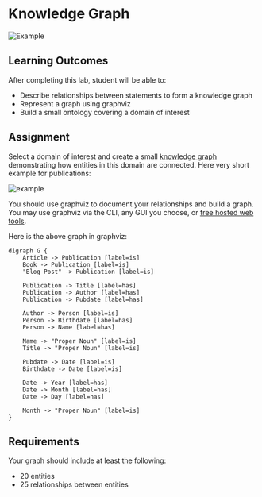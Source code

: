 Knowledge Graph
===============

![Example](https://upload.wikimedia.org/wikipedia/commons/thumb/5/52/Conceptual_Diagram_-_Example.svg/319px-Conceptual_Diagram_-_Example.svg.png)

Learning Outcomes
-----------------

After completing this lab, student will be able to:

- Describe relationships between statements to form a knowledge graph
- Represent a graph using graphviz
- Build a small ontology covering a domain of interest

Assignment
----------

Select a domain of interest and create a small [knowledge graph](https://en.wikipedia.org/wiki/Knowledge_graph) demonstrating how entities in this domain are connected. Here very short example for publications:

![example](https://github.com/user-attachments/assets/cc05f924-3355-44c0-b639-16f2bd75104a)

You should use graphviz to document your relationships and build a graph. You may use graphviz via the CLI, any GUI you choose, or [free hosted web tools](https://dreampuf.github.io/GraphvizOnline/?engine=dot).

Here is the above graph in graphviz:

```graphviz
digraph G {
    Article -> Publication [label=is]
    Book -> Publication [label=is]
    "Blog Post" -> Publication [label=is]
    
    Publication -> Title [label=has]
    Publication -> Author [label=has]
    Publication -> Pubdate [label=has]

    Author -> Person [label=is]
    Person -> Birthdate [label=has]
    Person -> Name [label=has]
    
    Name -> "Proper Noun" [label=is]
    Title -> "Proper Noun" [label=is]
    
    Pubdate -> Date [label=is]
    Birthdate -> Date [label=is]
    
    Date -> Year [label=has]
    Date -> Month [label=has]
    Date -> Day [label=has]
    
    Month -> "Proper Noun" [label=is]
}
```

Requirements
------------

Your graph should include at least the following:

- 20 entities
- 25 relationships between entities
